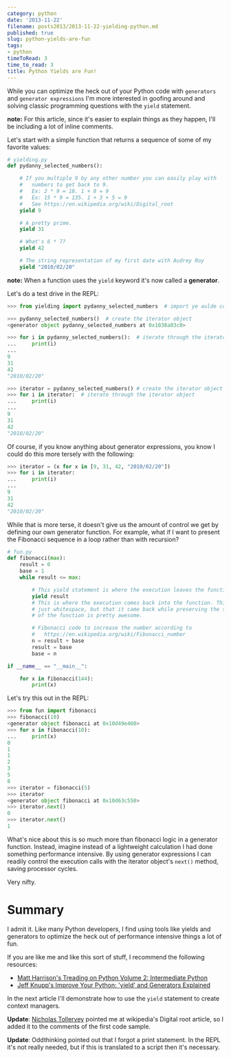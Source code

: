 ```yaml
---
category: python
date: '2013-11-22'
filename: posts2013/2013-11-22-yielding-python.md
published: true
slug: python-yields-are-fun
tags:
- python
timeToRead: 3
time_to_read: 3
title: Python Yields are Fun!
---
```


While you can optimize the heck out of your Python code with
`generators` and `generator expressions` I'm more interested in goofing
around and solving classic programming questions with the `yield`
statement.

**note:** For this article, since it's easier to explain things as they
happen, I'll be including a lot of inline comments.

Let's start with a simple function that returns a sequence of some of
my favorite values:

``` python
# yielding.py
def pydanny_selected_numbers():

    # If you multiple 9 by any other number you can easily play with
    #   numbers to get back to 9.
    #   Ex: 2 * 9 = 18. 1 + 8 = 9
    #   Ex: 15 * 9 = 135. 1 + 3 + 5 = 9
    #   See https://en.wikipedia.org/wiki/Digital_root
    yield 9

    # A pretty prime.
    yield 31

    # What's 6 * 7?
    yield 42

    # The string representation of my first date with Audrey Roy
    yield "2010/02/20"
```

**note:** When a function uses the `yield` keyword it's now called a
**generator**.

Let's do a test drive in the REPL:

``` python
>>> from yielding import pydanny_selected_numbers  # import ye aulde code

>>> pydanny_selected_numbers()  # create the iterator object
<generator object pydanny_selected_numbers at 0x1038a03c0>

>>> for i in pydanny_selected_numbers():  # iterate through the iterator
...     print(i)
...
9
31
42
"2010/02/20"

>>> iterator = pydanny_selected_numbers() # create the iterator object
>>> for i in iterator:  # iterate through the iterator object
...     print(i)
...
9
31
42
"2010/02/20"
```

Of course, if you know anything about generator expressions, you know I
could do this more tersely with the following:

``` python
>>> iterator = (x for x in [9, 31, 42, "2010/02/20"]) 
>>> for i in iterator:
...     print(i)
...
9
31
42
"2010/02/20"
```

While that is more terse, it doesn't give us the amount of control we
get by defining our own generator function. For example, what if I want
to present the Fibonacci sequence in a loop rather than with recursion?

``` python
# fun.py
def fibonacci(max):
    result = 0
    base = 1
    while result <= max:

        # This yield statement is where the execution leaves the function.
        yield result
        # This is where the execution comes back into the function. This is
        # just whitespace, but that it came back while preserving the state
        # of the function is pretty awesome.

        # Fibonacci code to increase the number according to
        #   https://en.wikipedia.org/wiki/Fibonacci_number
        n = result + base
        result = base
        base = n

if __name__ == "__main__":

    for x in fibonacci(144):
        print(x)
```

Let's try this out in the REPL:

``` python
>>> from fun import fibonacci
>>> fibonacci(10)
<generator object fibonacci at 0x10d49e460>
>>> for x in fibonacci(10):
...     print(x)
0
1
1
2
3
5
8
>>> iterator = fibonacci(5)
>>> iterator
<generator object fibonacci at 0x10d63c550>
>>> iterator.next()
0
>>> iterator.next()
1
```

What's nice about this is so much more than fibonacci logic in a
generator function. Instead, imagine instead of a lightweight
calculation I had done something performance intensive. By using
generator expressions I can readily control the execution calls with the
iterator object's `next()` method, saving processor cycles.

Very nifty.

Summary
=======

I admit it. Like many Python developers, I find using tools like yields
and generators to optimize the heck out of performance intensive things
a lot of fun.

If you are like me and like this sort of stuff, I recommend the
following resources:

-   [Matt Harrison's Treading on Python Volume 2: Intermediate
    Python](http://www.amazon.com/Treading-Python-Volume-Intermediate/dp/149055095X/ref=tmm_pap_title_0?tag=mlinar-20)
-   [Jeff Knupp's Improve Your Python: 'yield' and Generators
    Explained](http://www.jeffknupp.com/blog/2013/04/07/improve-your-python-yield-and-generators-explained/)

In the next article I'll demonstrate how to use the `yield` statement
to create context managers.

**Update**: [Nicholas Tollervey](https://twitter.com/ntoll) pointed me
at wikipedia's Digital root article, so I added it to the comments of
the first code sample.

**Update**: Oddthinking pointed out that I forgot a print statement. In
the REPL it's not really needed, but if this is translated to a script
then it's necessary.
